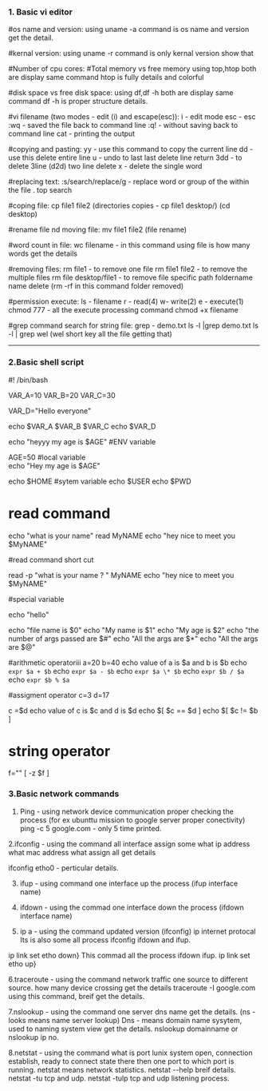 <h3>1. Basic vi editor</h3>

#os name and version:
using uname -a command is os name and version get the detail.

#kernal version:
using uname -r command is only kernal version show that

#Number of cpu cores:
#Total memory vs free memory
using top,htop both are display same command
htop is fully details and colorful

#disk space vs free disk space:
using df,df -h both are display same command
df -h is proper structure details.

#vi filename (two modes - edit (i) and escape(esc)):
i - edit mode esc - esc
:wq - saved the file back to command line
:q! - without saving back to command line
cat - printing the output

#copying and pasting:
yy - use this command to copy the current line
dd - use this delete entire line
u - undo to last  last delete line return
3dd - to delete 3line (d2d) two line delete
x - delete the single word

#replacing text:
:s/search/replace/g - replace word or group of the within the file . top search

#coping file:
cp file1 file2 (directories copies - cp file1 desktop/) (cd desktop)

#rename file nd moving file:
mv file1 file2 (file rename)

#word count in file:
wc filename - in this command using file is how many words get the details

#removing files:
rm file1 - to remove one file
rm file1 file2 - to remove the multiple files 
rm file desktop/file1  - to remove file specific path foldername name delete (rm -rf in this command folder removed)

#permission execute:
ls - filename
r - read(4) 
w- write(2)
e - execute(1)
 chmod 777 - all the execute processing command chmod +x filename

#grep command search for string file:
grep - demo.txt
ls -l |grep demo.txt
ls -l | grep wel (wel short key all the file getting that)
<hr>
<h3>2.Basic shell script</h3>

#! /bin/bash 

VAR_A=10
VAR_B=20
VAR_C=30

VAR_D="Hello everyone"

echo $VAR_A $VAR_B $VAR_C
echo $VAR_D

echo "heyyy my age is $AGE"        #ENV variable

AGE=50             #local variable  
echo "Hey my age is $AGE"

echo $HOME         #sytem variable
echo $USER 
echo $PWD

# read command

echo "what is your name"
read MyNAME
echo "hey nice to meet you $MyNAME"

#read command short cut

read -p "what is your name ? " MyNAME
echo "hey nice to meet you $MyNAME"

#special variable

echo "hello"

echo "file name is $0"
echo "My name is $1"
echo "My age is $2"
echo "the number of args passed are $#"
echo "All the args are $*"
echo "All the args are $@"

#arithmetic operatoriii
a=20
b=40
echo value of a is $a and b is $b
echo `expr $a + $b`
echo `expr $a - $b`
echo `expr $a \* $b`
echo `expr $b / $a`
echo `expr $b % $a`

#assigment operator
c=3
d=17

c =$d
echo value of c is $c  and d is $d
echo $[ $c == $d ]
echo $[ $c != $b ]

# string operator
f=""
[ -z $f ]

<h3>3.Basic network commands</h3>

1. Ping - using network device communication proper checking the process
  (for ex ubunttu mission to google server proper conectivity)
  ping -c 5 google.com - only 5 time printed.

2.ifconfig - using the command  all interface assign some what ip address what mac address what assign all get details

 ifconfig etho0 - perticular details.


3. ifup - using command one interface up the process (ifup interface name)

4. ifdown - using the commad one interface down the process (ifdown interface name)

5. ip a - using the command updated version (ifconfig) ip internet protocal
   Its is also some all process ifconfig ifdown and ifup.

  ip link set etho down}
                        This commad all the process ifdown ifup.
  ip link set etho up}

 6.traceroute - using the command network traffic one source to different source.
  how many device crossing get the details
  traceroute -I google.com using this command, breif get the details.

 7.nslookup - using the command one server dns name get the details. (ns -looks means name server lookup)
  Dns - means domain name sysytem, used to naming system view get the details.
  nslookup domainname or nslookup ip no.

 8.netstat - using the command what is port lunix system open, connection establish, ready to connect state there
  then one port to which port is running.
  netstat means network statistics.
  netstat --help breif details.
  netstat -tu tcp and udp.
  netstat -tulp tcp and udp listening process.
